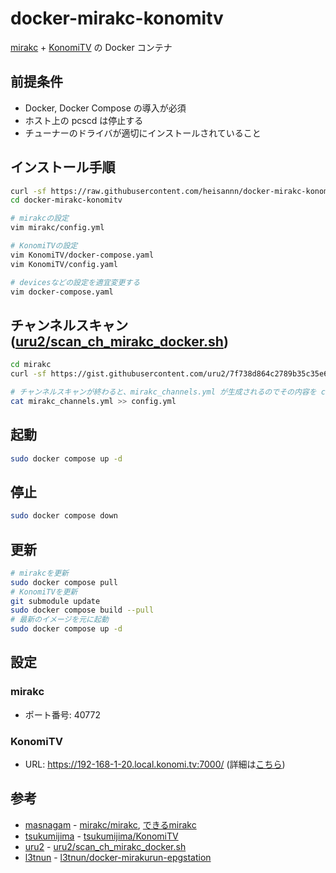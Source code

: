 # docker-mirakc-konomitv
[mirakc](https://github.com/mirakc/mirakc) + [KonomiTV](https://github.com/tsukumijima/KonomiTV) の Docker コンテナ

## 前提条件

- Docker, Docker Compose の導入が必須
- ホスト上の pcscd は停止する
- チューナーのドライバが適切にインストールされていること

## インストール手順

```sh
curl -sf https://raw.githubusercontent.com/heisannn/docker-mirakc-konomitv/main/setup.sh | sh -s
cd docker-mirakc-konomitv

# mirakcの設定
vim mirakc/config.yml

# KonomiTVの設定
vim KonomiTV/docker-compose.yaml
vim KonomiTV/config.yaml

# devicesなどの設定を適宜変更する
vim docker-compose.yaml
```

## チャンネルスキャン ([uru2/scan_ch_mirakc_docker.sh](https://gist.github.com/uru2/7f738d864c2789b35c35e6bb7be9d0cb))

```sh
cd mirakc
curl -sf https://gist.githubusercontent.com/uru2/7f738d864c2789b35c35e6bb7be9d0cb/raw/a113304cd4d30eacc154f88aa61704e5078521eb/scan_ch_mirakc_docker.sh | sh -s

# チャンネルスキャンが終わると、mirakc_channels.yml が生成されるのでその内容を config.yml に追記する
cat mirakc_channels.yml >> config.yml
```

## 起動

```sh
sudo docker compose up -d
```

## 停止

```sh
sudo docker compose down
```

## 更新

```sh
# mirakcを更新
sudo docker compose pull
# KonomiTVを更新
git submodule update
sudo docker compose build --pull
# 最新のイメージを元に起動
sudo docker compose up -d
```

## 設定

### mirakc

* ポート番号: 40772

### KonomiTV

* URL: https://192-168-1-20.local.konomi.tv:7000/ (詳細は[こちら](https://github.com/tsukumijima/KonomiTV?tab=readme-ov-file#httpsaa-bb-cc-ddlocalkonomitv7000-%E3%81%AE-url-%E3%81%AB%E3%81%A4%E3%81%84%E3%81%A6))

## 参考

- [masnagam](https://github.com/masnagam) - [mirakc/mirakc](https://github.com/mirakc/mirakc), [できるmirakc](https://mirakc.github.io/dekiru-mirakc/v3/)
- [tsukumijima](https://github.com/tsukumijima) - [tsukumijima/KonomiTV](https://github.com/tsukumijima/KonomiTV)
- [uru2](https://github.com/uru2) - [uru2/scan_ch_mirakc_docker.sh](https://gist.github.com/uru2/7f738d864c2789b35c35e6bb7be9d0cb)
- [l3tnun](https://github.com/l3tnun) - [l3tnun/docker-mirakurun-epgstation](https://github.com/l3tnun/docker-mirakurun-epgstation)
